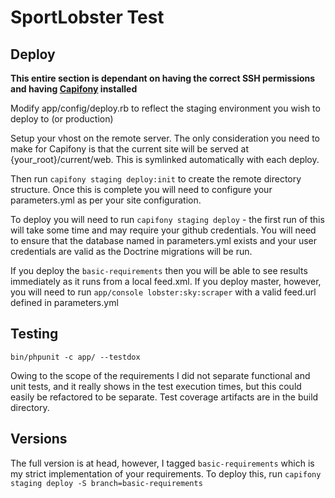 # SportLobster Test #
## Deploy ##
**This entire section is dependant on having the correct SSH permissions and 
having [Capifony](http://capifony.org/) installed**

Modify app/config/deploy.rb to reflect the staging environment you wish to deploy to (or production)

Setup your vhost on the remote server. The only consideration you need to make for Capifony
is that the current site will be served at {your_root}/current/web. This is symlinked
automatically with each deploy.

Then run `capifony staging deploy:init` to create the remote directory structure. Once this
is complete you will need to configure your parameters.yml as per your site configuration.

To deploy you will need to run `capifony staging deploy` - the first run of this will take 
some time and may require your github credentials. You will need to ensure that the database 
named in parameters.yml exists and your user credentials are valid as the Doctrine migrations
will be run.

If you deploy the `basic-requirements` then you will be able to see results immediately as it
runs from a local feed.xml.  If you deploy master, however, you will need to run 
`app/console lobster:sky:scraper` with a valid feed.url defined in parameters.yml

## Testing ##
`bin/phpunit -c app/ --testdox` 

Owing to the scope of the requirements I did not separate functional and unit tests, and it really
shows in the test execution times, but this could easily be refactored to be separate.  Test coverage
artifacts are in the build directory.

## Versions ##
The full version is at head, however, I tagged `basic-requirements` which is my strict
implementation of your requirements.  To deploy this, run `capifony staging deploy -S branch=basic-requirements`